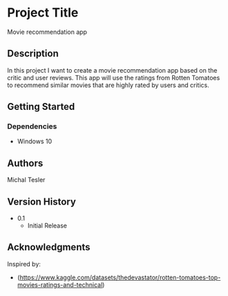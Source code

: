 # Project Title

Movie recommendation app

## Description

In this project I want to create a movie recommendation app based on the critic and user reviews. This app will use the ratings from Rotten Tomatoes to recommend similar movies that are highly rated by users and critics.

## Getting Started

### Dependencies

* Windows 10

## Authors

Michal Tesler

## Version History

* 0.1
    * Initial Release

## Acknowledgments

Inspired by:
* (https://www.kaggle.com/datasets/thedevastator/rotten-tomatoes-top-movies-ratings-and-technical)